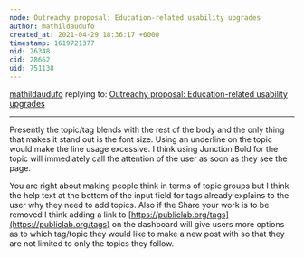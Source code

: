 ```yaml
---
node: Outreachy proposal: Education-related usability upgrades
author: mathildaudufo
created_at: 2021-04-29 18:36:17 +0000
timestamp: 1619721377
nid: 26348
cid: 28662
uid: 751138
---
```




[mathildaudufo](../profile/mathildaudufo) replying to: [Outreachy proposal: Education-related usability upgrades](../notes/mathildaudufo/04-26-2021/outreachy-education-related-usability-upgrades)

----
Presently the topic/tag blends with the rest of the body and the only thing that makes it stand out is the font size. Using an underline on the topic would make the line usage excessive.  I think using Junction Bold for the topic will immediately call the attention of the user as soon as they see the page.

You are right about making people think in terms of topic groups but I think the help text at the bottom of the input field for tags already explains to the user why they need to add topics. Also if the Share your work is to be removed I think adding a link to [https://publiclab.org/tags](https://publiclab.org/tags) on the dashboard will give users more options as to which tag/topic they would like to make a new post with so that they are not limited to only the topics they follow.
